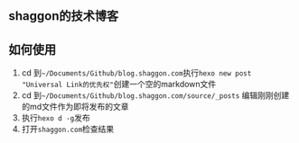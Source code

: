shaggon的技术博客
-----

如何使用
-----

1. cd 到`~/Documents/Github/blog.shaggon.com`执行`hexo new post "Universal Link的优先权"`创建一个空的markdown文件
2. cd 到`~/Documents/Github/blog.shaggon.com/source/_posts` 编辑刚刚创建的md文件作为即将发布的文章
3. 执行`hexo d -g`发布
4. 打开`shaggon.com`检查结果
